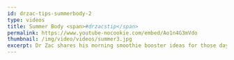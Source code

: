 ```yaml
---
id: drzac-tips-summerbody-2
type: videos
title: Summer Body <span>#drzacstip</span>
permalink: https://www.youtube-nocookie.com/embed/Ao1n4G3mVdo
thumbnail: /img/video/videos/summer3.jpg
excerpt: Dr Zac shares his morning smoothie booster ideas for those days when you’re too rushed to think about breakfast.
---
```

